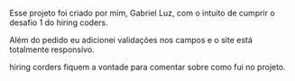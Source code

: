 Esse projeto foi criado por mim, Gabriel Luz, com o intuito de cumprir o desafio 1 do hiring coders.

Além do pedido eu adicionei validações nos campos e o site está totalmente responsivo.

hiring corders fiquem a vontade para comentar sobre como fui no projeto.